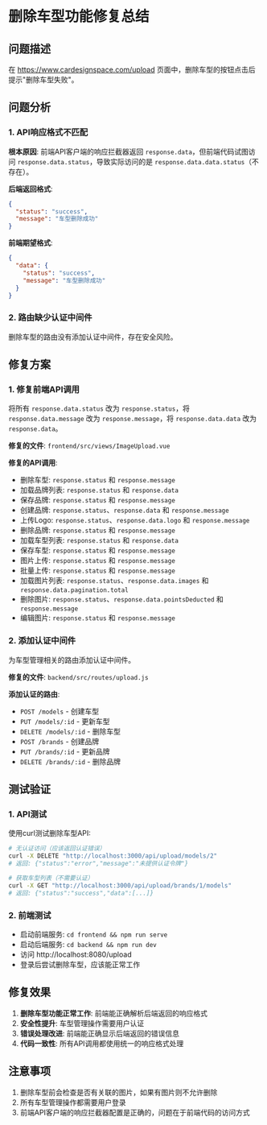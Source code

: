 # 删除车型功能修复总结

## 问题描述
在 https://www.cardesignspace.com/upload 页面中，删除车型的按钮点击后提示"删除车型失败"。

## 问题分析

### 1. API响应格式不匹配
**根本原因**: 前端API客户端的响应拦截器返回 `response.data`，但前端代码试图访问 `response.data.status`，导致实际访问的是 `response.data.data.status`（不存在）。

**后端返回格式**:
```json
{
  "status": "success",
  "message": "车型删除成功"
}
```

**前端期望格式**:
```json
{
  "data": {
    "status": "success",
    "message": "车型删除成功"
  }
}
```

### 2. 路由缺少认证中间件
删除车型的路由没有添加认证中间件，存在安全风险。

## 修复方案

### 1. 修复前端API调用
将所有 `response.data.status` 改为 `response.status`，将 `response.data.message` 改为 `response.message`，将 `response.data.data` 改为 `response.data`。

**修复的文件**: `frontend/src/views/ImageUpload.vue`

**修复的API调用**:
- 删除车型: `response.status` 和 `response.message`
- 加载品牌列表: `response.status` 和 `response.data`
- 保存品牌: `response.status` 和 `response.message`
- 创建品牌: `response.status`、`response.data` 和 `response.message`
- 上传Logo: `response.status`、`response.data.logo` 和 `response.message`
- 删除品牌: `response.status` 和 `response.message`
- 加载车型列表: `response.status` 和 `response.data`
- 保存车型: `response.status` 和 `response.message`
- 图片上传: `response.status` 和 `response.message`
- 批量上传: `response.status` 和 `response.message`
- 加载图片列表: `response.status`、`response.data.images` 和 `response.data.pagination.total`
- 删除图片: `response.status`、`response.data.pointsDeducted` 和 `response.message`
- 编辑图片: `response.status` 和 `response.message`

### 2. 添加认证中间件
为车型管理相关的路由添加认证中间件。

**修复的文件**: `backend/src/routes/upload.js`

**添加认证的路由**:
- `POST /models` - 创建车型
- `PUT /models/:id` - 更新车型
- `DELETE /models/:id` - 删除车型
- `POST /brands` - 创建品牌
- `PUT /brands/:id` - 更新品牌
- `DELETE /brands/:id` - 删除品牌

## 测试验证

### 1. API测试
使用curl测试删除车型API:
```bash
# 无认证访问（应该返回认证错误）
curl -X DELETE "http://localhost:3000/api/upload/models/2"
# 返回: {"status":"error","message":"未提供认证令牌"}

# 获取车型列表（不需要认证）
curl -X GET "http://localhost:3000/api/upload/brands/1/models"
# 返回: {"status":"success","data":[...]}
```

### 2. 前端测试
- 启动前端服务: `cd frontend && npm run serve`
- 启动后端服务: `cd backend && npm run dev`
- 访问 http://localhost:8080/upload
- 登录后尝试删除车型，应该能正常工作

## 修复效果

1. **删除车型功能正常工作**: 前端能正确解析后端返回的响应格式
2. **安全性提升**: 车型管理操作需要用户认证
3. **错误处理改进**: 前端能正确显示后端返回的错误信息
4. **代码一致性**: 所有API调用都使用统一的响应格式处理

## 注意事项

1. 删除车型前会检查是否有关联的图片，如果有图片则不允许删除
2. 所有车型管理操作都需要用户登录
3. 前端API客户端的响应拦截器配置是正确的，问题在于前端代码的访问方式
